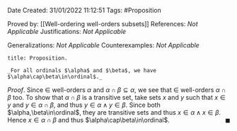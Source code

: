 <div class="topSpace"></div>

Date Created: 31/01/2022 11:12:51
Tags: #Proposition

Proved by: [[Well-ordering well-orders subsets]]
References: _Not Applicable_
Justifications: _Not Applicable_

Generalizations: _Not Applicable_
Counterexamples: _Not Applicable_

``` ad-Proposition
title: Proposition.

_For all ordinals $\alpha$ and $\beta$, we have $\alpha\cap\beta\in\ordinal$._

```

_Proof_. Since $\in$ well-orders $\alpha$ and $\alpha\cap\beta\subseteq\alpha$, we see that $\in$ well-orders $\alpha\cap\beta$ too. To show that $\alpha\cap\beta$ is a transitive set, take sets $x$ and $y$ such that $x\in y$ and $y\in\alpha\cap\beta$, and thus $y\in\alpha\land y\in\beta$. Since both $\alpha,\beta\in\ordinal$, they are transitive sets and thus $x\in\alpha\land x\in\beta$. Hence $x\in\alpha\cap\beta$ and thus $\alpha\cap\beta\in\ordinal$.<span style="float:right;">$\blacksquare$</span>
